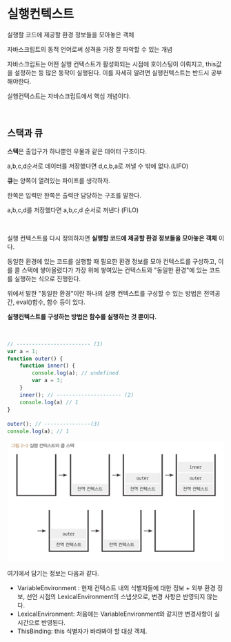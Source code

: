 # 실행컨텍스트

실행할 코드에 제공할 환경 정보들을 모아놓은 객체

자바스크립트의 동적 언어로써 성격을 가장 잘 파악할 수 있는 개념

자바스크립트는 어떤 실행 컨텍스트가 활성화되는 시점에 호이스팅이 이뤄지고, this값을 설정하는 등 많은 동작이 실행된다. 이를 자세히 알려면 실행컨텍스트는 반드시 공부해야한다.

실행컨텍스트는 자바스크립트에서 핵심 개념이다.

<br>

## 스택과 큐

**스택**은 출입구가 하나뿐인 우물과 같은 데이터 구조이다.

a,b,c,d순서로 데이터를 저장했다면 d,c,b,a로 꺼낼 수 밖에 없다.(LIFO)

**큐**는 양쪽이 열려있는 파이프를 생각하자.

한쪽은 입력만 한쪽은 출력만 담당하는 구조를 말한다.

a,b,c,d를 저장했다면 a,b,c,d 순서로 꺼낸다 (FILO)

<br>

실행 컨텍스트를 다시 정의하자면 **실행할 코드에 제공할 환경 정보들을 모아놓은 객체** 이다.

동일한 환경에 있는 코드를 실행할 때 필요한 환경 정보를 모아 컨텍스트를 구성하고, 이를 콜 스택에 쌓아올렸다가 가장 위에 쌓여있는 컨텍스트와 "동일한 환경"에 있는 코드를 실행하는 식으로 진행한다.

위에서 말한 "동일한 환경"이란 하나의 실행 컨텍스트를 구성할 수 있는 방법은 전역공간, eval()함수, 함수 등이 있다.

**실행컨텍스트를 구성하는 방법은 함수를 실행하는 것 뿐이다.**

<br>

```js
// ------------------------ (1)
var a = 1;
function outer() {
    function inner() {
        console.log(a); // undefined
        var a = 3;
    }
    inner(); // --------------------- (2)
    console.log(a) // 1
}

outer(); // ---------------(3)
console.log(a); // 1
```

<img src="./../img/실행컨텍스트_콜스택.png">

여기에서 담기는 정보는 다음과 같다.

- VariableEnvironment : 현재 컨텍스트 내의 식별자들에 대한 정보 + 외부 환경 정보, 선언 시점의 LexicalEnvironment의 스냅샷으로, 변경 사항은 반영되지 않는다.
- LexicalEnvironment: 처음에는 VariableEnvironment와 같지만 변경사항이 실시간으로 반영된다.
- ThisBinding: this 식별자가 바라봐야 할 대상 객체.